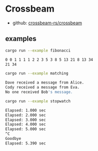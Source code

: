 # Crossbeam

- github: [crossbeam-rs/crossbeam](https://github.com/crossbeam-rs/crossbeam)

## examples

```bash
cargo run --example fibonacci

0 0 1 1 1 1 2 2 3 5 3 8 5 13 21 8 13 34
21 34
```

```bash
cargo run --example matching

Dave received a message from Alice.
Cody received a message from Eva.
No one received Bob's message.
```

```bash
cargo run --example stopwatch

Elapsed: 1.000 sec
Elapsed: 2.000 sec
Elapsed: 3.000 sec
Elapsed: 4.000 sec
Elapsed: 5.000 sec
^C
Goodbye
Elapsed: 5.390 sec
```


